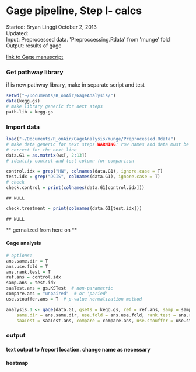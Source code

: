 Gage pipeline, Step I- calcs
========================================================
Started: Bryan Linggi October 2, 2013  
Updated:  
Input: Preprocessed data. 'Preproccessing.Rdata' from 'munge' fold  
Output: results of gage      

[link to Gage manuscript](http://www.biomedcentral.com/1471-2105/10/161) 



### Get pathway library   
if is new pathway library, make in separate script and test

```r
setwd("~/Documents/R_onAir/GageAnalysis/")
data(kegg.gs)
# make library generic for next steps
path.lib = kegg.gs
```


### Import data

```r
load("~/Documents/R_onAir/GageAnalysis/munge/Preprocessed.Rdata")
# make data generic for next steps WARNING: row names and data must be
# correct for the next line
data.G1 = as.matrix(ws[, 2:13])
# identify control and test column for comparison

control.idx = grep("HN", colnames(data.G1), ignore.case = T)
test.idx = grep("DCIS", colnames(data.G1), ignore.case = T)
# check
check.control = print(colnames(data.G1[control.idx]))
```

```
## NULL
```

```r
check.treatment = print(colnames(data.G1[test.idx]))
```

```
## NULL
```

** gernalized from here on **

#### Gage analysis

```r
# options:
ans.same.dir = T
ans.use.fold = T
ans.rank.test = T
ref.ans = control.idx
samp.ans = test.idx
saaTest.ans = gs.KSTest  # non-parametric
compare.ans = "unpaired"  # or 'paried'
use.stouffer.ans = T  # p-value normalization method

analysis.1 <- gage(data.G1, gsets = kegg.gs, ref = ref.ans, samp = samp.ans, 
    same.dir = ans.same.dir, use.fold = ans.use.fold, rank.test = ans.rank.test, 
    saaTest = saaTest.ans, compare = compare.ans, use.stouffer = use.stouffer.ans)
```

### output
#### text output to /report location. change name as necessary



#### heatmap


